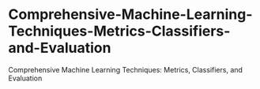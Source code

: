 # Comprehensive-Machine-Learning-Techniques-Metrics-Classifiers-and-Evaluation
Comprehensive Machine Learning Techniques: Metrics, Classifiers, and Evaluation
